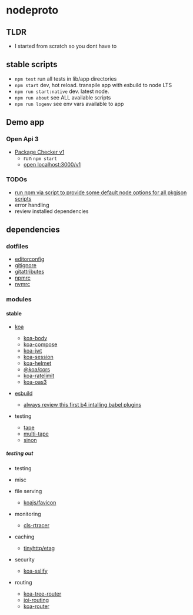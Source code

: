 # nodeproto

## TLDR
  - I started from scratch so you dont have to

## stable scripts
  - `npm test` run all tests in lib/app directories
  - `npm start` dev, hot reload. transpile app with esbuild to node LTS
  - `npm run start:native` dev. latest node.
  - `npm run about` see ALL available scripts
  - `npm run logenv` see env vars available to app

## Demo app
### Open Api 3
  - [Package Checker v1](/app/api/routes/v1/README.md)
    - run `npm start`
    - [open localhost:3000/v1](http://localhost:3000/v1)


### TODOs
  - [run npm via script to provide some default node options for all pkgjson scripts](https://nodejs.org/api/cli.html)
  - error handling
  - review installed dependencies

## dependencies
### dotfiles
  - [editorconfig](https://editorconfig.org/)
  - [gitignore](https://git-scm.com/docs/gitignore)
  - [gitattributes](https://git-scm.com/docs/gitattributes)
  - [npmrc](https://docs.npmjs.com/cli/v7/configuring-npm/npmrc)
  - [nvmrc](https://github.com/nvm-sh/nvm)


### modules
#### stable
  - [koa](https://koajs.com/#introduction)
    - [koa-body](https://github.com/koajs/koa-body/blob/9b00b40adbfc40a5f5f73efbc88108adf66bcf8b/index.js#L75)
    - [koa-compose](https://github.com/koajs/compose/blob/25568a36509fefc58914bc2a7600f787b16aa0df/index.js#L19)
    - [koa-jwt](https://github.com/koajs/jwt#example)
    - [koa-session](https://github.com/koajs/session#example)
    - [koa-helmet](https://github.com/venables/koa-helmet)
    - [@koa/cors](https://github.com/koajs/cors)
    - [koa-ratelimit](https://github.com/koajs/ratelimit)
    - [koa-oas3](https://github.com/atlassian/koa-oas3)

  - [esbuild](https://esbuild.github.io)
    - [always review this first b4 intalling babel plugins](https://esbuild.github.io/content-types/#javascript)

  - testing
    - [tape](https://github.com/substack/tape)
    - [multi-tape](https://github.com/mattiash/node-multi-tape)
    - [sinon](https://sinonjs.org/)

##### testing out
  - testing

  - misc

  - file serving
    - [koajs/favicon](https://github.com/koajs/favicon)

  - monitoring
    - [cls-rtracer](https://github.com/puzpuzpuz/cls-rtracer)


  - caching
    - [tinyhttp/etag](https://github.com/talentlessguy/tinyhttp/blob/348e95e8cee63c0f03eea46495f26d863315e1f0/packages/etag/src/index.ts#L27)

  - security
    - [koa-sslify](https://github.com/turboMaCk/koa-sslify)

  - routing
    - [koa-tree-router](https://github.com/steambap/koa-tree-router)
    - [joi-routing](https://github.com/koajs/joi-router)
    - [koa-router](https://github.com/koajs/router/tree/master/lib)




